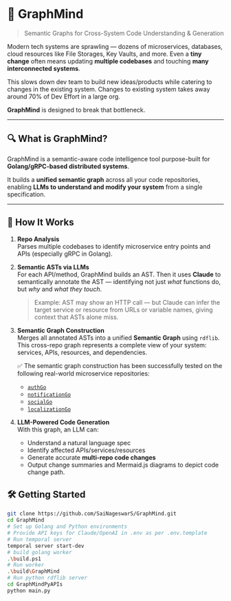 # 🧠 GraphMind

> Semantic Graphs for Cross-System Code Understanding & Generation

Modern tech systems are sprawling — dozens of microservices, databases, cloud resources like File Storages, Key Vaults, and more. Even a **tiny change** often means updating **multiple codebases** and touching **many interconnected systems**.

This slows down dev team to build new ideas/products while catering to changes in the existing system. Changes to existing system takes away around 70% of Dev Effort in a large org.

**GraphMind** is designed to break that bottleneck.

---

## 🔍 What is GraphMind?

GraphMind is a semantic-aware code intelligence tool purpose-built for **Golang/gRPC-based distributed systems**.

It builds a **unified semantic graph** across all your code repositories, enabling **LLMs to understand and modify your system** from a single specification.

---

## 🧠 How It Works

1. **Repo Analysis**  
   Parses multiple codebases to identify microservice entry points and APIs (especially gRPC in Golang).

2. **Semantic ASTs via LLMs**  
   For each API/method, GraphMind builds an AST. Then it uses **Claude** to semantically annotate the AST — identifying not just *what* functions do, but *why* and *what they touch*.  

   > Example: AST may show an HTTP call — but Claude can infer the target service or resource from URLs or variable names, giving context that ASTs alone miss.

3. **Semantic Graph Construction**  
   Merges all annotated ASTs into a unified **Semantic Graph** using `rdflib`. This cross-repo graph represents a complete view of your system: services, APIs, resources, and dependencies.

   ✅ The semantic graph construction has been successfully tested on the following real-world microservice repositories:
   - [`authGo`](https://github.com/Kotlang/authGo)
   - [`notificationGo`](https://github.com/Kotlang/notificationGo)
   - [`socialGo`](https://github.com/Kotlang/socialGo)
   - [`localizationGo`](https://github.com/Kotlang/localizationGo)

4. **LLM-Powered Code Generation**  
   With this graph, an LLM can:
   - Understand a natural language spec
   - Identify affected APIs/services/resources
   - Generate accurate **multi-repo code changes**
   - Output change summaries and Mermaid.js diagrams to depict code change path.

## 🛠️ Getting Started

```bash
git clone https://github.com/SaiNageswarS/GraphMind.git
cd GraphMind
# Set up Golang and Python environments
# Provide API keys for Claude/OpenAI in .env as per .env.template
# Run temporal server
temporal server start-dev
# build golang worker
.\build.ps1 
# Run worker
.\build\GraphMind
# Run python rdflib server
cd GraphMindPyAPIs
python main.py


